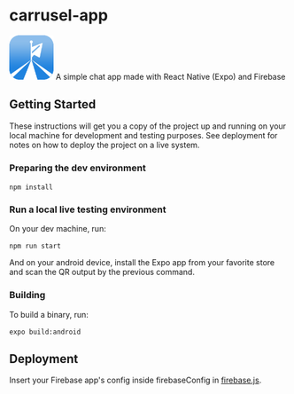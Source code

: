 # carrusel-app
<img src="https://raw.githubusercontent.com/canosan/carrusel-app/main/assets/icon.png" height="80" width="80" >
A simple chat app made with React Native (Expo) and Firebase

## Getting Started

These instructions will get you a copy of the project up and running on your local machine for development and testing purposes. See deployment for notes on how to deploy the project on a live system.

### Preparing the dev environment

```
npm install
```

### Run a local live testing environment

On your dev machine, run:

```
npm run start
```

And on your android device, install the Expo app from your favorite store and scan the QR output by the previous command.

### Building

To build a binary, run:

```
expo build:android
```

## Deployment

Insert your Firebase app's config inside firebaseConfig in [firebase.js](https://github.com/canosan/carrusel-app/blob/main/firebase.js). 

